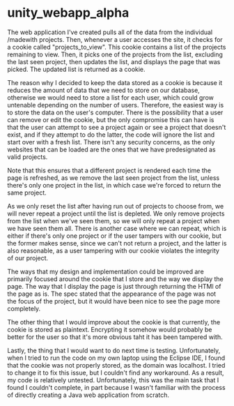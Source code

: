 # unity_webapp_alpha
The web application I've created pulls all of the data from the individual /madewith projects. Then, whenever a user accesses the site, it checks for a cookie called "projects_to_view". This cookie contains a list of the projects remaining to view. Then, it picks one of the projects from the list, excluding the last seen project, then updates the list, and displays the page that was picked. The updated list is returned as a cookie.

The reason why I decided to keep the data stored as a cookie is because it reduces the amount of data that we need to store on our database, otherwise we would need to store a list for each user, which could grow untenable depending on the number of users. Therefore, the easiest way is to store the data on the user's computer. There is the possibility that a user can remove or edit the cookie, but the only compromise this can have is that the user can attempt to see a project again or see a project that doesn't exist, and if they attempt to do the latter, the code will ignore the list and start over with a fresh list. There isn't any security concerns, as the only websites that can be loaded are the ones that we have predesignated as valid projects.

Note that this ensures that a different project is rendered each time the page is refreshed, as we remove the last seen project from the list, unless there's only one project in the list, in which case we're forced to return the same project.

As we only reset the list after having run out of projects to choose from, we will never repeat a project until the list is depleted. We only remove projects from the list when we've seen them, so we will only repeat a project when we have seen them all. There is another case where we can repeat, which is either if there's only one project or if the user tampers with our cookie, but the former makes sense, since we can't not return a project, and the latter is also reasonable, as a user tampering with our cookie violates the integrity of our project.

The ways that my design and implementation could be improved are primarily focused around the cookie that I store and the way we display the page. The way that I display the page is just through returning the HTMl of the page as is. The spec stated that the appearance of the page was not the focus of the project, but it would have been nice to see the page more completely.

The other thing that I would improve about the cookie is that currently, the cookie is stored as plaintext. Encrypting it somehow would probably be better for the user so that it's more obvious taht it has been tampered with.

Lastly, the thing that I would want to do next time is testing. Unfortunately, when I tried to run the code on my own laptop using the Eclipse IDE, I found that the cookie was not properly stored, as the domain was localhost. I tried to change it to fix this issue, but I couldn't find any workaround. As a result, my code is relatively untested. Unfortunately, this was the main task that I found I couldn't complete, in part because I wasn't familiar with the process of directly creating a Java web application from scratch.
